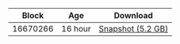 |     Block   |     Age     |   Download  |
| ----------- | ----------- | ----------- |
|   16670266   |  16 hour | [Snapshot (5.2 GB)](https://s3.eu-central-1.amazonaws.com/w3coins.io/snapshots/cosmos-mainnet/cosmos_snapsot_latest.tar.lz4)  |
